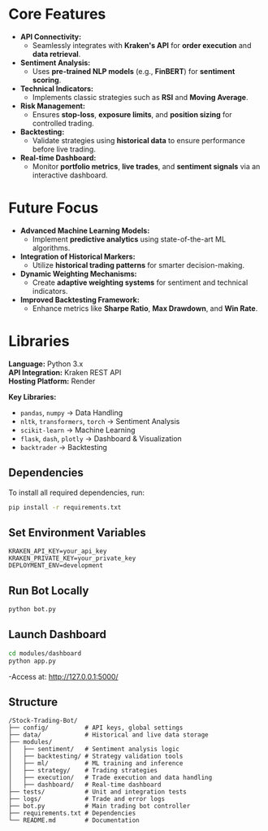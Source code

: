 
#   Core Features
- **API Connectivity:**  
   - Seamlessly integrates with **Kraken's API** for **order execution** and **data retrieval**.
- **Sentiment Analysis:**  
   - Uses **pre-trained NLP models** (e.g., **FinBERT**) for **sentiment scoring**.
- **Technical Indicators:**  
   - Implements classic strategies such as **RSI** and **Moving Average**.
- **Risk Management:**  
   - Ensures **stop-loss**, **exposure limits**, and **position sizing** for controlled trading.
- **Backtesting:**  
   - Validate strategies using **historical data** to ensure performance before live trading.
- **Real-time Dashboard:**  
   - Monitor **portfolio metrics**, **live trades**, and **sentiment signals** via an interactive dashboard.
#  Future Focus
- **Advanced Machine Learning Models:**  
   - Implement **predictive analytics** using state-of-the-art ML algorithms.
- **Integration of Historical Markers:**  
   - Utilize **historical trading patterns** for smarter decision-making.
- **Dynamic Weighting Mechanisms:**  
   - Create **adaptive weighting systems** for sentiment and technical indicators.
- **Improved Backtesting Framework:**  
   - Enhance metrics like **Sharpe Ratio**, **Max Drawdown**, and **Win Rate**.
#   Libraries
**Language:** Python 3.x  
**API Integration:** Kraken REST API  
**Hosting Platform:** Render

**Key Libraries:**  
-  `pandas`, `numpy` → Data Handling  
-  `nltk`, `transformers`, `torch` → Sentiment Analysis  
-  `scikit-learn` → Machine Learning  
-  `flask`, `dash`, `plotly` → Dashboard & Visualization  
-  `backtrader` → Backtesting
  
## Dependencies
To install all required dependencies, run:
```bash
pip install -r requirements.txt
```

## Set Environment Variables
```plaintext
KRAKEN_API_KEY=your_api_key
KRAKEN_PRIVATE_KEY=your_private_key
DEPLOYMENT_ENV=development
```

## Run Bot Locally
```bash
python bot.py
```

## Launch Dashboard
```bash
cd modules/dashboard
python app.py
```
-Access at: http://127.0.0.1:5000/



## Structure
```text
/Stock-Trading-Bot/
├── config/          # API keys, global settings
├── data/            # Historical and live data storage
├── modules/         
│   ├── sentiment/   # Sentiment analysis logic
│   ├── backtesting/ # Strategy validation tools
│   ├── ml/          # ML training and inference
│   ├── strategy/    # Trading strategies
│   ├── execution/   # Trade execution and data handling
│   ├── dashboard/   # Real-time dashboard
├── tests/           # Unit and integration tests
├── logs/            # Trade and error logs
├── bot.py           # Main trading bot controller
├── requirements.txt # Dependencies
└── README.md        # Documentation
```



